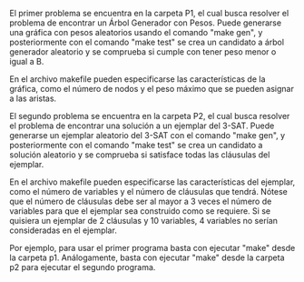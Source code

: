 El primer problema se encuentra en la carpeta P1, el
cual busca resolver el problema de encontrar un Árbol Generador
con Pesos. Puede generarse una gráfica con pesos aleatorios
usando el comando "make gen", y posteriormente con
el comando "make test" se crea un candidato a árbol generador aleatorio
y se comprueba si cumple con tener peso menor o igual a B.

En el archivo makefile pueden especificarse las características
de la gráfica, como el número de nodos y el peso máximo que
se pueden asignar a las aristas.

El segundo problema se encuentra en la carpeta P2,
el cual busca resolver el problema de encontrar una
solución a un ejemplar del 3-SAT. Puede generarse un
ejemplar aleatorio del 3-SAT con el comando "make gen",
y posteriormente con el comando "make test" se crea un candidato
a solución aleatorio y se comprueba si satisface todas
las cláusulas del ejemplar.

En el archivo makefile pueden especificarse
las características del ejemplar, como el número
de variables y el número de cláusulas que
tendrá. Nótese que el número de cláusulas debe
ser al mayor a 3 veces el número de variables
para que el ejemplar sea construido como se requiere.
Si se quisiera un ejemplar de 2 cláusulas y 10
variables, 4 variables no serían consideradas
en el ejemplar.

Por ejemplo, para usar el primer programa basta con
ejecutar "make" desde la carpeta p1. Análogamente,
basta con ejecutar "make" desde la carpeta p2 para
ejecutar el segundo programa.
